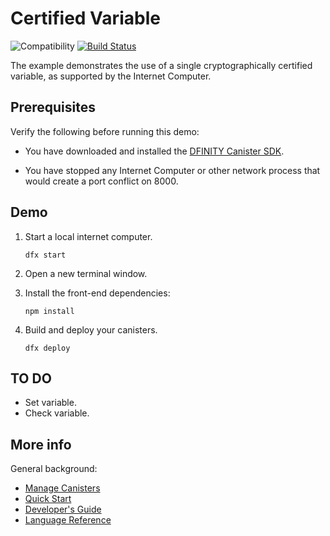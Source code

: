 # Certified Variable

![Compatibility](https://img.shields.io/badge/compatibility-0.7.0-blue)
[![Build Status](https://github.com/dfinity/examples/workflows/motoko-cert-var-example/badge.svg)](https://github.com/dfinity/examples/actions?query=workflow%3Amotoko-cert-var-example)

The example demonstrates the use of a single cryptographically certified variable, as supported by the Internet Computer. 



## Prerequisites

Verify the following before running this demo:

*  You have downloaded and installed the [DFINITY Canister
   SDK](https://sdk.dfinity.org).

*  You have stopped any Internet Computer or other network process that would
   create a port conflict on 8000.

## Demo

1. Start a local internet computer.

   ```text
   dfx start
   ```

1. Open a new terminal window.

2. Install the front-end dependencies:

   ```text
   npm install
   ```

3. Build and deploy your canisters.

   ```text
   dfx deploy
   ```

## TO DO

- Set variable.
- Check variable.

## More info

General background:

- [Manage Canisters](https://sdk.dfinity.org/docs/developers-guide/working-with-canisters.html)
- [Quick  Start](https://sdk.dfinity.org/developers-guide/quickstart.html)
- [Developer's Guide](https://sdk.dfinity.org/developers-guide)
- [Language Reference](https://sdk.dfinity.org/language-guide)
